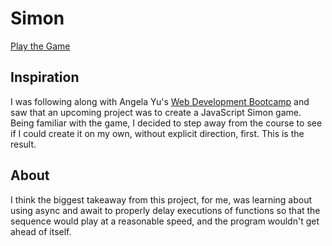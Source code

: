 # Simon
[Play the Game](https://dustinjray.github.io/simon)
## Inspiration
I was following along with Angela Yu's [Web Development Bootcamp](https://www.udemy.com/course/the-complete-web-development-bootcamp/) and saw that an upcoming project was to create a JavaScript Simon game. Being familiar with the game, I decided to step away from the course to see if I could create it on my own, without explicit direction, first. This is the result.

## About
I think the biggest takeaway from this project, for me, was learning about using async and await to properly delay executions of functions so that the sequence would play at a reasonable speed, and the program wouldn't get ahead of itself. 




